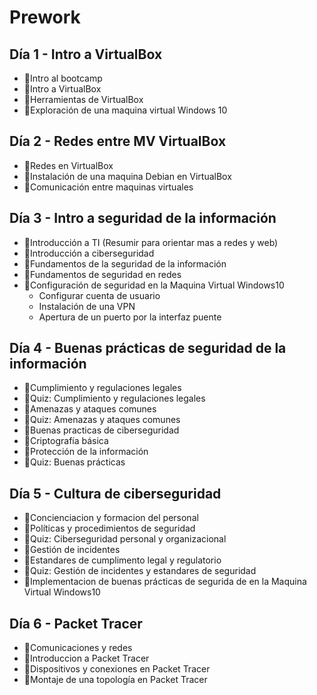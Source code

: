 # Prework

## Día 1 - Intro a VirtualBox

- 📗Intro al bootcamp
- 📗Intro a VirtualBox
- 📗Herramientas de VirtualBox
- 🧪Exploración de una maquina virtual Windows 10

## Día 2 - Redes entre MV VirtualBox

- 📗Redes en VirtualBox
- 🧪Instalación de una maquina Debian en VirtualBox
- 🧪Comunicación entre maquinas virtuales

## Día 3 - Intro a seguridad de la información

- 📗Introducción a TI (Resumir para orientar mas a redes y web)
- 📗Introducción a ciberseguridad
- 📗Fundamentos de la seguridad de la información
- 📗Fundamentos de seguridad en redes
- 🧪Configuración de seguridad en la Maquina Virtual Windows10
  - Configurar cuenta de usuario
  - Instalación de una VPN
  - Apertura de un puerto por la interfaz puente

## Día 4 - Buenas prácticas de seguridad de la información

- 📗Cumplimiento y regulaciones legales
- 📝Quiz: Cumplimiento y regulaciones legales
- 📗Amenazas y ataques comunes
- 📝Quiz: Amenazas y ataques comunes
- 📗Buenas practicas de ciberseguridad
- 📗Criptografía básica
- 📗Protección de la información
- 📝Quiz: Buenas prácticas

## Día 5 - Cultura de ciberseguridad

- 📗Concienciacion y formacion del personal
- 📗Políticas y procedimientos de seguridad
- 📝Quiz: Ciberseguridad personal y organizacional
- 📗Gestión de incidentes
- 📗Estandares de cumplimento legal y regulatorio
- 📝Quiz: Gestión de incidentes y estandares de seguridad
- 🧪Implementacion de buenas prácticas de segurida de en la Maquina Virtual Windows10

## Día 6 - Packet Tracer

- 📗Comunicaciones y redes
- 📗Introduccion a Packet Tracer
- 📗Dispositivos y conexiones en Packet Tracer
- 🧪Montaje de una topología en Packet Tracer
